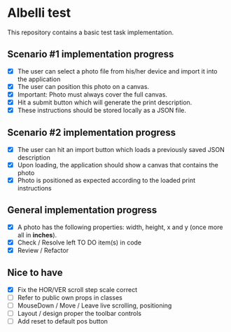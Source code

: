 # Albelli test

This repository contains a basic test task implementation.

## Scenario #1 implementation progress
- [x] The user can select a photo file from his/her device and import it into the application
- [x] The user can position this photo on a canvas.
- [x] Important: Photo must always cover the full canvas.
- [x] Hit a submit button which will generate the print description.
- [x] These instructions should be stored locally as a JSON file.

## Scenario #2 implementation progress
- [x] The user can hit an import button which loads a previously saved JSON description
- [x] Upon loading, the application should show a canvas that contains the photo
- [x] Photo is positioned as expected according to the loaded print instructions

## General  implementation progress
- [x] A photo has the following properties: width, height, x and y (once more all in **inches**).
- [x] Check / Resolve left TO DO item(s) in code
- [x] Review / Refactor

## Nice to have
- [x] Fix the HOR/VER scroll step scale correct
- [ ] Refer to public own props in classes
- [ ] MouseDown / Move / Leave live scrolling, positioning
- [ ] Layout / design proper the toolbar controls
- [ ] Add reset to default pos button

